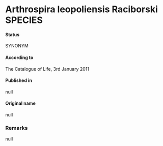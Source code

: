 # Arthrospira leopoliensis Raciborski SPECIES

#### Status
SYNONYM

#### According to
The Catalogue of Life, 3rd January 2011

#### Published in
null

#### Original name
null

### Remarks
null